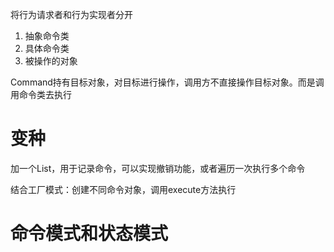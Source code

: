 将行为请求者和行为实现者分开

1. 抽象命令类
2. 具体命令类
3. 被操作的对象

Command持有目标对象，对目标进行操作，调用方不直接操作目标对象。而是调用命令类去执行

# 变种

加一个List，用于记录命令，可以实现撤销功能，或者遍历一次执行多个命令

结合工厂模式：创建不同命令对象，调用execute方法执行

# 命令模式和状态模式